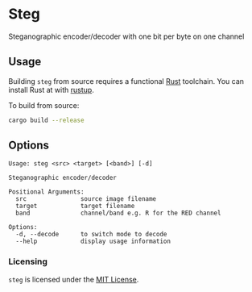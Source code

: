 # Steg

Steganographic encoder/decoder with one bit per byte on one channel

## Usage

Building `steg` from source requires a functional [Rust](//rust-lang.org) toolchain. You can install Rust at with [rustup](//rustup.rs).

To build from source:

```sh
cargo build --release
```

## Options

```
Usage: steg <src> <target> [<band>] [-d]

Steganographic encoder/decoder

Positional Arguments:
  src               source image filename
  target            target filename
  band              channel/band e.g. R for the RED channel

Options:
  -d, --decode      to switch mode to decode
  --help            display usage information
```

### Licensing

`steg` is licensed under the [MIT License](//opensource.org/licenses/MIT).
